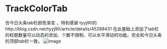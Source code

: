 # TrackColorTab
仿今日头条tab栏颜色渐变 ，特别感谢 tyyj90的http://blog.csdn.net/tyyj90/article/details/45288431
在此基础上添加了tab栏的标题数量可以动态的添加、个数不限制、可以水平滑动的功能。完全和今日头条的顶部tab栏一致。
 ![image](https://github.com/TrackColorTab/dotvim/raw/master/filehelper_1489720257974_17.png)
